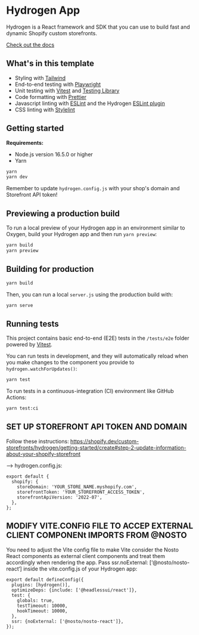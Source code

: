 # Hydrogen App

Hydrogen is a React framework and SDK that you can use to build fast and dynamic Shopify custom storefronts.

[Check out the docs](https://shopify.dev/custom-storefronts/hydrogen)

## What's in this template

- Styling with [Tailwind](https://tailwindcss.com/)
- End-to-end testing with [Playwright](https://playwright.dev)
- Unit testing with [Vitest](https://vitest.dev) and [Testing Library](https://testing-library.com)
- Code formatting with [Prettier](https://prettier.io)
- Javascript linting with [ESLint](https://eslint.org) and the Hydrogen [ESLint plugin](https://github.com/Shopify/hydrogen/tree/main/packages/eslint-plugin)
- CSS linting with [Stylelint](https://stylelint.io)

## Getting started

**Requirements:**

- Node.js version 16.5.0 or higher
- Yarn

```bash
yarn
yarn dev
```

Remember to update `hydrogen.config.js` with your shop's domain and Storefront API token!

## Previewing a production build

To run a local preview of your Hydrogen app in an environment similar to Oxygen, build your Hydrogen app and then run `yarn preview`:

```bash
yarn build
yarn preview
```

## Building for production

```bash
yarn build
```

Then, you can run a local `server.js` using the production build with:

```bash
yarn serve
```

## Running tests

This project contains basic end-to-end (E2E) tests in the `/tests/e2e` folder powered by [Vitest](https://vitest.dev).

You can run tests in development, and they will automatically reload when you make changes to the component you provide to `hydrogen.watchForUpdates()`:

```bash
yarn test
```

To run tests in a continuous-integration (CI) environment like GitHub Actions:

```bash
yarn test:ci
```

## SET UP STOREFRONT API TOKEN AND DOMAIN

Follow these instructions:
https://shopify.dev/custom-storefronts/hydrogen/getting-started/create#step-2-update-information-about-your-shopify-storefront

--> hydrogen.config.js:

```
export default {
  shopify: {
    storeDomain: 'YOUR_STORE_NAME.myshopify.com',
    storefrontToken: 'YOUR_STOREFRONT_ACCESS_TOKEN',
    storefrontApiVersion: '2022-07',
  },
};
```

## MODIFY VITE.CONFIG FILE TO ACCEP EXTERNAL CLIENT COMPONENt IMPORTS FROM @NOSTO

You need to adjust the Vite config file to make Vite consider the Nosto React components as external client components and treat them accordingly when rendering the app.
Pass ssr.noExternal: [‘@nosto/nosto-react‘] inside the vite.config.js of your Hydrogen app:

```
export default defineConfig({
  plugins: [hydrogen()],
  optimizeDeps: {include: ['@headlessui/react']},
  test: {
    globals: true,
    testTimeout: 10000,
    hookTimeout: 10000,
  },
  ssr: {noExternal: ['@nosto/nosto-react']},
});
```
